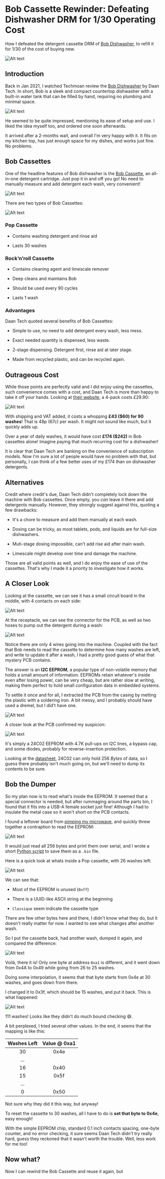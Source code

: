 # Bob Cassette Rewinder: Defeating Dishwasher DRM for 1/30 Operating Cost

How I defeated the detergent cassette DRM of [Bob Dishwasher](https://daan.tech/en/product/bob-mini-dishwasher/), to refill it for 1/30 of the cost of buying new.

![Alt text](resources/pics/title.jpeg)

## Introduction

Back in Jan 2021, I watched Techmoan review the [Bob Dishwasher](https://www.youtube.com/watch?v=hVup5ya0WVQ) by Daan Tech. In short, Bob is a sleek and compact countertop dishwasher with a built-in water tank that can be filled by hand, requiring no plumbing and minimal space.

![Alt text](resources/pics/fill.jpg)

He seemed to be quite impressed, mentioning its ease of setup and use. I liked the idea myself too, and ordered one soon afterwards.

It arrived after a 2-months wait, and overall I'm very happy with it. It fits on my kitchen top, has just enough space for my dishes, and works just fine. No problems.

## Bob Cassettes

One of the headline features of Bob dishwasher is the [Bob Cassette](https://daan.tech/en/discover-bob-cassette/), an all-in-one detergent cartridge. Just pop it in and off you go! No need to manually measure and add detergent each wash, very convenient!

![Alt text](resources/pics/bob.gif)

There are two types of Bob Cassettes:

![Alt text](resources/pics/types.png)

### Pop Cassette

* Contains washing detergent and rinse aid

* Lasts 30 washes

### Rock’n’roll Cassette

* Contains cleaning agent and limescale remover

* Deep cleans and maintains Bob

* Should be used every 90 cycles

* Lasts 1 wash

### Advantages

Daan Tech quoted several benefits of Bob Cassettes:

* Simple to use, no need to add detergent every wash, less mess.

* Exact needed quantity is dispensed, less waste.

* 2-stage dispensing. Detergent first, rinse aid at later stage.

* Made from recycled plastic, and can be recycled again.

## Outrageous Cost

While those points are perfectly valid and I did enjoy using the cassettes, such convenience comes with a cost, and Daan Tech is more than happy to take it off your hands. Looking at [their website](https://daan.tech/en/product/compilation-pop-rock/), a 4-pack costs £29.90:

![Alt text](resources/pics/cost.png)

With shipping and VAT added, it costs a whopping **£43 ($60) for 90 washes**! That is 48p (67c) per wash. It might not sound like much, but it quickly adds up.

Over a year of daily washes, it would have cost **£174 ($242)** in Bob cassettes alone! Imagine paying that much recurring cost for a dishwasher!

It is clear that Daan Tech are banking on the convenience of subscription models. Now I'm sure a lot of people would have no problem with that, but personally, I can think of a few better uses of my £174 than on dishwasher detergents.

## Alternatives

Credit where credit's due, Daan Tech didn't completely lock down the machine with Bob cassettes. Once empty, you *can* leave it there and add detergents manually. However, they strongly suggest against this, quoting a few drawbacks:

* It's a chore to measure and add them manually at each wash.

* Dosing can be tricky, as most tablets, pods, and liquids are for full-size dishwashers.

* Muti-stage dosing impossible, can't add rise aid after main wash.

* Limescale might develop over time and damage the machine.

Those are all valid points as well, and I do enjoy the ease of use of the cassettes. That's why I made it a priority to investigate how it works.

## A Closer Look

Looking at the cassette, we can see it has a small circuit board in the middle, with 4 contacts on each side:

![Alt text](resources/pics/port.jpeg)

At the receptacle, we can see the connector for the PCB, as well as two hoses to pump out the detergent during a wash:

![Alt text](resources/pics/recp.jpeg)

Notice there are only 4 wires going into the machine. Coupled with the fact that Bob needs to read the cassette to determine how many washes are left, and write to update it after a wash, I had a pretty good guess of what that mystery PCB contains.

The answer is an **I2C EEPROM**, a popular type of non-volatile memory that holds a small amount of information. EEPROMs retain whatever's inside even after losing power, can be very cheap, but are rather slow at writing, making them perfect to hold small configuration data in embedded systems.

To settle it once and for all, I extracted the PCB from the casing by melting the plastic with a soldering iron. A bit messy, and I probably should have used a dremel, but I did't have one.

![Alt text](resources/pics/melt.jpeg)

A closer look at the PCB confirmed my suspicion:

![Alt text](resources/pics/zoom.jpeg)

It's simply a 24C02 EEPROM with 4.7K pull-ups on I2C lines, a bypass cap, and some diodes, probably for reverse-insertion protection.

Looking at the [datasheet](resources/FT24Cxxx.pdf), 24C02 can only hold 256 *Bytes* of data, so I guess there probably isn't much going on, but we'll need to dump its contents to be sure.

## Bob the Dumper

So my plan now is to read what's inside the EEPROM. It seemed that a special connector is needed, but after rummaging around the parts bin, I found that it fits into a USB-A female socket just fine! Although I had to insulate the metal case so it won't short on the PCB contacts.

I found a leftover board from [pimping my microwave](https://github.com/dekuNukem/pimp_my_microwave), and quickly threw together a contraption to read the EEPROM:

![Alt text](resources/pics/pmm.jpeg)

It would just read all 256 bytes and print them over serial, and I wrote a short [Python script](/bin_dump/bob_dump.py) to save them as a `.bin` file.

Here is a quick look at whats inside a Pop cassette, with 26 washes left:

![Alt text](resources/pics/dump.png)

We can see that:

* Most of the EEPROM is unused (`0xff`)

* There is a UUID-like ASCII string at the beginning

* `Classique` seem indicate the cassette type

There are few other bytes here and there, I didn't know what they do, but it doesn't really matter for now. I wanted to see what changes after another wash.

So I put the cassette back, had another wash, dumped it again, and compared the difference:

![Alt text](resources/pics/diff.png)

Voilà, there it is! Only one byte at address `0xa1` is different, and it went down from 0x4A to 0x49 while going from 26 to 25 washes.

Doing some interpolation, it seems that that byte starts from 0x4e at 30 washes, and goes down from there.

I changed it to 0x3f, which should be 15 washes, and put it back. This is what happened:

![Alt text](resources/pics/111.jpeg)

111 washes! Looks like they didn't do much bound checking 😅.

A bit perplexed, I tried several other values. In the end, it seems that the mapping is like this:

| Washes Left | Value @ 0xa1 |
|:-----------:|:------------:|
|      30     |     0x4e     |
|     ...     |              |
|      16     |     0x40     |
|      15     |     0x5f     |
|     ...     |              |
|      0      |     0x50     |

Not sure why they did it this way, but anyway!

To reset the cassette to 30 washes, all I have to do is **set that byte to 0x4e**, easy enough!

With the simple EEPROM chip, standard 0.1 inch contacts spacing, one-byte counter, and no error checking, it sure seems Daan Tech didn't try really hard, guess they reckoned that it wasn't worth the trouble. Well, less work for me too!

## Now what?

Now I can rewind the Bob Cassette and reuse it again, but 

